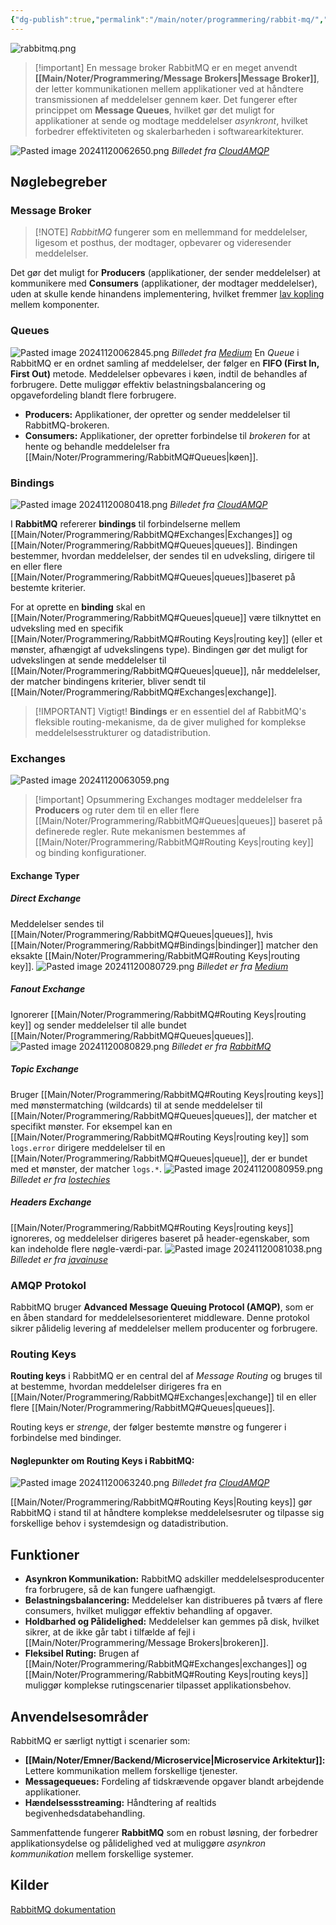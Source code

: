 ```yaml
---
{"dg-publish":true,"permalink":"/main/noter/programmering/rabbit-mq/","created":"2024-10-11T10:48:12.506+02:00"}
---
```


![rabbitmq.png](/img/user/Resource/98_Images/rabbitmq.png)

> [!important] En message broker
> RabbitMQ er en meget anvendt **[[Main/Noter/Programmering/Message Brokers\|Message Broker]]**, der letter kommunikationen mellem applikationer ved at håndtere transmissionen af meddelelser gennem køer. Det fungerer efter princippet om **Message Queues**, hvilket gør det muligt for applikationer at sende og modtage meddelelser *asynkront*, hvilket forbedrer effektiviteten og skalerbarheden i softwarearkitekturer.

![Pasted image 20241120062650.png](/img/user/Resource/98_Images/Pasted%20image%2020241120062650.png)
*Billedet fra [CloudAMQP](https://www.cloudamqp.com/blog/part1-rabbitmq-for-beginners-what-is-rabbitmq.html)*
## Nøglebegreber

### Message Broker 
>[!NOTE] *RabbitMQ* fungerer som en mellemmand for meddelelser, ligesom et posthus, der modtager, opbevarer og videresender meddelelser. 

Det gør det muligt for **Producers** (applikationer, der sender meddelelser) at kommunikere med **Consumers** (applikationer, der modtager meddelelser), uden at skulle kende hinandens implementering, hvilket fremmer [lav kopling](https://en.wikipedia.org/wiki/Coupling_(computer_programming)) mellem komponenter. 

### Queues
![Pasted image 20241120062845.png](/img/user/Resource/98_Images/Pasted%20image%2020241120062845.png)
*Billedet fra [Medium](https://binodmahto.medium.com/different-exchange-types-in-rabbitmq-cfd1c263e3c2)*
En *Queue* i RabbitMQ er en ordnet samling af meddelelser, der følger en **FIFO (First In, First Out)** metode. Meddelelser opbevares i køen, indtil de behandles af forbrugere. Dette muliggør effektiv belastningsbalancering og opgavefordeling blandt flere forbrugere. 

- **Producers:** Applikationer, der opretter og sender meddelelser til RabbitMQ-brokeren.
- **Consumers:** Applikationer, der opretter forbindelse til *brokeren* for at hente og behandle meddelelser fra [[Main/Noter/Programmering/RabbitMQ#Queues\|køen]].
### Bindings
![Pasted image 20241120080418.png](/img/user/Resource/98_Images/Pasted%20image%2020241120080418.png)
*Billedet fra [CloudAMQP](https://www.cloudamqp.com/blog/part1-rabbitmq-for-beginners-what-is-rabbitmq.html)*

I **RabbitMQ** refererer **bindings** til forbindelserne mellem [[Main/Noter/Programmering/RabbitMQ#Exchanges\|Exchanges]] og [[Main/Noter/Programmering/RabbitMQ#Queues\|queues]]. Bindingen bestemmer, hvordan meddelelser, der sendes til en udveksling, dirigere til en eller flere [[Main/Noter/Programmering/RabbitMQ#Queues\|queues]]baseret på bestemte kriterier.

For at oprette en **binding** skal en [[Main/Noter/Programmering/RabbitMQ#Queues\|queue]] være tilknyttet en udveksling med en specifik [[Main/Noter/Programmering/RabbitMQ#Routing Keys\|routing key]] (eller et mønster, afhængigt af udvekslingens type). Bindingen gør det muligt for udvekslingen at sende meddelelser til [[Main/Noter/Programmering/RabbitMQ#Queues\|queue]], når meddelelser, der matcher bindingens kriterier, bliver sendt til [[Main/Noter/Programmering/RabbitMQ#Exchanges\|exchange]].

> [!IMPORTANT] Vigtigt!
> **Bindings** er en essentiel del af RabbitMQ's fleksible routing-mekanisme, da de giver mulighed for komplekse meddelelsesstrukturer og datadistribution.
### Exchanges 
![Pasted image 20241120063059.png](/img/user/Resource/98_Images/Pasted%20image%2020241120063059.png)

> [!important] Opsummering
> Exchanges modtager meddelelser fra **Producers** og ruter dem til en eller flere [[Main/Noter/Programmering/RabbitMQ#Queues\|queues]] baseret på definerede regler. Rute mekanismen bestemmes af [[Main/Noter/Programmering/RabbitMQ#Routing Keys\|routing key]] og binding konfigurationer. 

#### Exchange Typer
##### Direct Exchange 
Meddelelser sendes til [[Main/Noter/Programmering/RabbitMQ#Queues\|queues]], hvis [[Main/Noter/Programmering/RabbitMQ#Bindings\|bindinger]] matcher den eksakte [[Main/Noter/Programmering/RabbitMQ#Routing Keys\|routing key]].
![Pasted image 20241120080729.png](/img/user/Resource/98_Images/Pasted%20image%2020241120080729.png)
*Billedet er fra [Medium](https://medium.com/@erdogancayir/direct-exchange-rabbitmq-d35860757d2d)*
##### Fanout Exchange
Ignorerer [[Main/Noter/Programmering/RabbitMQ#Routing Keys\|routing key]] og sender meddelelser til alle bundet [[Main/Noter/Programmering/RabbitMQ#Queues\|queues]].
![Pasted image 20241120080829.png](/img/user/Resource/98_Images/Pasted%20image%2020241120080829.png)
*Billedet er fra [RabbitMQ](https://www.rabbitmq.com/tutorials/amqp-concepts)*
##### Topic Exchange
Bruger [[Main/Noter/Programmering/RabbitMQ#Routing Keys\|routing keys]] med mønstermatching (wildcards) til at sende meddelelser til [[Main/Noter/Programmering/RabbitMQ#Queues\|queues]], der matcher et specifikt mønster. For eksempel kan en [[Main/Noter/Programmering/RabbitMQ#Routing Keys\|routing key]] som `logs.error` dirigere meddelelser til en [[Main/Noter/Programmering/RabbitMQ#Queues\|queue]], der er bundet med et mønster, der matcher `logs.*`.
![Pasted image 20241120080959.png](/img/user/Resource/98_Images/Pasted%20image%2020241120080959.png)
*Billedet er fra [lostechies](https://lostechies.com/derekgreer/2012/03/28/rabbitmq-for-windows-exchange-types/)*
##### Headers Exchange
[[Main/Noter/Programmering/RabbitMQ#Routing Keys\|routing keys]] ignoreres, og meddelelser dirigeres baseret på header-egenskaber, som kan indeholde flere nøgle-værdi-par.
![Pasted image 20241120081038.png](/img/user/Resource/98_Images/Pasted%20image%2020241120081038.png)
*Billedet er fra [javainuse](https://www.javainuse.com/messaging/rabbitmq/exchange)*
### AMQP Protokol  
RabbitMQ bruger **Advanced Message Queuing Protocol (AMQP)**, som er en åben standard for meddelelsesorienteret middleware. Denne protokol sikrer pålidelig levering af meddelelser mellem producenter og forbrugere.
### Routing Keys
**Routing keys** i RabbitMQ er en central del af *Message Routing* og bruges til at bestemme, hvordan meddelelser dirigeres fra en [[Main/Noter/Programmering/RabbitMQ#Exchanges\|exchange]] til en eller flere [[Main/Noter/Programmering/RabbitMQ#Queues\|queues]]. 

Routing keys er *strenge*, der følger bestemte mønstre og fungerer i forbindelse med bindinger.
#### Nøglepunkter om Routing Keys i RabbitMQ:
![Pasted image 20241120063240.png](/img/user/Resource/98_Images/Pasted%20image%2020241120063240.png)
*Billedet fra [CloudAMQP](https://www.cloudamqp.com/blog/part1-rabbitmq-for-beginners-what-is-rabbitmq.html)*

[[Main/Noter/Programmering/RabbitMQ#Routing Keys\|Routing keys]] gør RabbitMQ i stand til at håndtere komplekse meddelelsesruter og tilpasse sig forskellige behov i systemdesign og datadistribution.
## Funktioner

- **Asynkron Kommunikation:** RabbitMQ adskiller meddelelsesproducenter fra forbrugere, så de kan fungere uafhængigt.
- **Belastningsbalancering:** Meddelelser kan distribueres på tværs af flere consumers, hvilket muliggør effektiv behandling af opgaver.
- **Holdbarhed og Pålidelighed:** Meddelelser kan gemmes på disk, hvilket sikrer, at de ikke går tabt i tilfælde af fejl i [[Main/Noter/Programmering/Message Brokers\|brokeren]].
- **Fleksibel Ruting:** Brugen af [[Main/Noter/Programmering/RabbitMQ#Exchanges\|exchanges]] og [[Main/Noter/Programmering/RabbitMQ#Routing Keys\|routing keys]] muliggør komplekse rutingscenarier tilpasset applikationsbehov.

## Anvendelsesområder

RabbitMQ er særligt nyttigt i scenarier som:

- **[[Main/Noter/Emner/Backend/Microservice\|Microservice Arkitektur]]:** Lettere kommunikation mellem forskellige tjenester.
- **Messagequeues:** Fordeling af tidskrævende opgaver blandt arbejdende applikationer.
- **Hændelsessstreaming:** Håndtering af realtids begivenhedsdatabehandling.

Sammenfattende fungerer **RabbitMQ** som en robust løsning, der forbedrer applikationsydelse og pålidelighed ved at muliggøre *asynkron kommunikation* mellem forskellige systemer.

## Kilder
[RabbitMQ dokumentation](https://www.rabbitmq.com/)